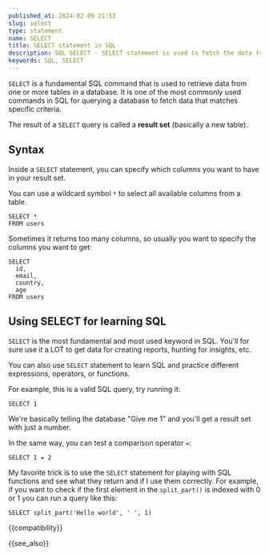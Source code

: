 ```yaml
---
published_at: 2024-02-09 21:53
slug: select
type: statement
name: SELECT
title: SELECT statement in SQL
description: SQL SELECT - SELECT statement is used to fetch the data from a database table. SELECT statement returns a table that's also called a result set.
keywords: SQL, SELECT
---
```


`SELECT` is a fundamental SQL command that is used to retrieve data from one or more tables in a database. It is one of the most commonly used commands in SQL for querying a database to fetch data that matches specific criteria.

The result of a `SELECT` query is called a **result set** (basically a new table).

## Syntax

Inside a `SELECT` statement, you can specify which columns you want to have in your result set.

You can use a wildcard symbol `*` to select all available columns from a table.

~~~pgsql
SELECT *
FROM users
~~~

Sometimes it returns too many columns, so usually you want to specify the columns you want to get:

~~~pgsql
SELECT
  id,
  email,
  country,
  age
FROM users
~~~

## Using SELECT for learning SQL

`SELECT` is the most fundamental and most used keyword in SQL. You'll for sure use it a LOT to get data for creating reports, hunting for insights, etc.

You can also use `SELECT` statement to learn SQL and practice different expressions, operators, or functions.

For example, this is a valid SQL query, try running it:

~~~pgsql
SELECT 1
~~~

We're basically telling the database "Give me 1" and you'll get a result set with just a number.

In the same way, you can test a comparison operator `=`:

~~~pgsql
SELECT 1 = 2
~~~

My favorite trick is to use the `SELECT` statement for playing with SQL functions and see what they return and if I use them correctly. For example, if you want to check if the first element in the `split_part()` is indexed with 0 or 1 you can run a query like this:

~~~pgsql
SELECT split_part('Hello world', ' ', 1)
~~~

{{compatibility}}

{{see_also}}
